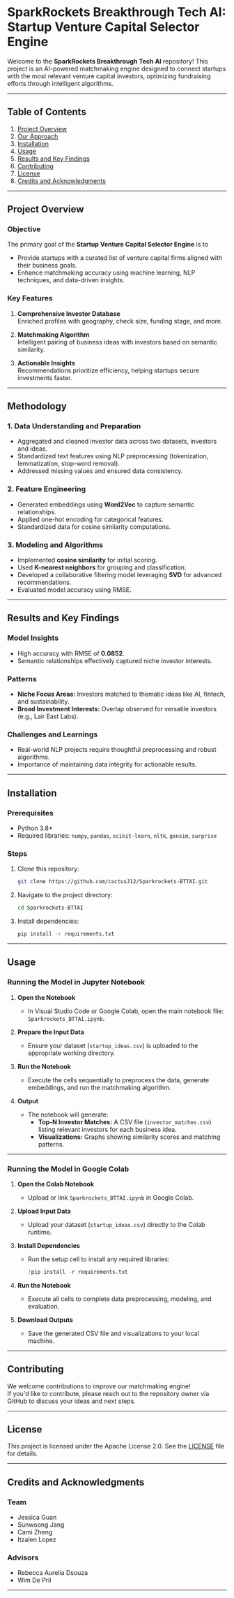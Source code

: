 # SparkRockets Breakthrough Tech AI: Startup Venture Capital Selector Engine

Welcome to the **SparkRockets Breakthrough Tech AI** repository! This project is an AI-powered matchmaking engine designed to connect startups with the most relevant venture capital investors, optimizing fundraising efforts through intelligent algorithms.

----------

## **Table of Contents**

1.  [Project Overview](#project-overview)
2.  [Our Approach](#our-approach)
3.  [Installation](#installation)
4.  [Usage](#usage)
5.  [Results and Key Findings](#results-and-key-findings)
6.  [Contributing](#contributing)
7.  [License](#license)
8.  [Credits and Acknowledgments](#credits-and-acknowledgments)

----------

## **Project Overview**

### **Objective**

The primary goal of the **Startup Venture Capital Selector Engine** is to

-   Provide startups with a curated list of venture capital firms aligned with their business goals.
-   Enhance matchmaking accuracy using machine learning, NLP techniques, and data-driven insights.

### **Key Features**

1.  **Comprehensive Investor Database**  
    Enriched profiles with geography, check size, funding stage, and more.
    
2.  **Matchmaking Algorithm**  
    Intelligent pairing of business ideas with investors based on semantic similarity.
    
3.  **Actionable Insights**  
    Recommendations prioritize efficiency, helping startups secure investments faster.
    

----------

## **Methodology**

### **1. Data Understanding and Preparation**

-   Aggregated and cleaned investor data across two datasets, investors and ideas.
-   Standardized text features using NLP preprocessing (tokenization, lemmatization, stop-word removal).
-   Addressed missing values and ensured data consistency.

### **2. Feature Engineering**

-   Generated embeddings using **Word2Vec** to capture semantic relationships.
-   Applied one-hot encoding for categorical features.
-   Standardized data for cosine similarity computations.

### **3. Modeling and Algorithms**

-   Implemented **cosine similarity** for initial scoring.
-   Used **K-nearest neighbors** for grouping and classification.
-   Developed a collaborative filtering model leveraging **SVD** for advanced recommendations.
-   Evaluated model accuracy using RMSE.

----------

## **Results and Key Findings**

### **Model Insights**

-   High accuracy with RMSE of **0.0852**.
-   Semantic relationships effectively captured niche investor interests.

### **Patterns**

-   **Niche Focus Areas:** Investors matched to thematic ideas like AI, fintech, and sustainability.
-   **Broad Investment Interests:** Overlap observed for versatile investors (e.g., Lair East Labs).

### **Challenges and Learnings**

-   Real-world NLP projects require thoughtful preprocessing and robust algorithms.
-   Importance of maintaining data integrity for actionable results.

----------

## **Installation**

### Prerequisites

-   Python 3.8+
-   Required libraries: `numpy`, `pandas`, `scikit-learn`, `nltk`, `gensim`, `surprise`

### Steps

1.  Clone this repository:
    
    ```bash
    git clone https://github.com/cactusJ12/Sparkrockets-BTTAI.git
    
    ```
    
2.  Navigate to the project directory:
    
    ```bash
    cd Sparkrockets-BTTAI
    
    ```
    
3.  Install dependencies:
    
    ```bash
    pip install -r requirements.txt
    
    ```

----------

## **Usage**

### Running the Model in Jupyter Notebook

1.  **Open the Notebook**
    
    -   In Visual Studio Code or Google Colab, open the main notebook file: `Sparkrockets_BTTAI.ipynb`.
2.  **Prepare the Input Data**
    
    -   Ensure your dataset (`startup_ideas.csv`) is uploaded to the appropriate working directory.
3.  **Run the Notebook**
    
    -   Execute the cells sequentially to preprocess the data, generate embeddings, and run the matchmaking algorithm.
4.  **Output**
    
    -   The notebook will generate:
        -   **Top-N Investor Matches:** A CSV file (`investor_matches.csv`) listing relevant investors for each business idea.
        -   **Visualizations:** Graphs showing similarity scores and matching patterns.

----------

### Running the Model in Google Colab

1.  **Open the Colab Notebook**
    
    -   Upload or link `Sparkrockets_BTTAI.ipynb` in Google Colab.
2.  **Upload Input Data**
    
    -   Upload your dataset (`startup_ideas.csv`) directly to the Colab runtime.
3.  **Install Dependencies**
    
    -   Run the setup cell to install any required libraries:
        
        ```python
        !pip install -r requirements.txt
        
        ```
        
4.  **Run the Notebook**
    
    -   Execute all cells to complete data preprocessing, modeling, and evaluation.
5.  **Download Outputs**
    
    -   Save the generated CSV file and visualizations to your local machine.

----------

## **Contributing**

We welcome contributions to improve our matchmaking engine!  
If you'd like to contribute, please reach out to the repository owner via GitHub to discuss your ideas and next steps.

----------

## **License**

This project is licensed under the Apache License 2.0. See the [LICENSE](https://chatgpt.com/c/LICENSE) file for details.

----------

## **Credits and Acknowledgments**

### **Team**

-   Jessica Guan
-   Sunwoong Jang
-   Cami Zheng
-   Itzalen Lopez

### **Advisors**

-   Rebecca Aurelia Dsouza
-   Wim De Pril

----------
